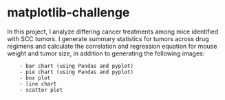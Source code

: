 # matplotlib-challenge

In this project, I analyze differing cancer treatments among mice identified with SCC tumors. I generate summary statistics for tumors across drug regimens and calculate the correlation and regression equation for mouse weight and tumor size, in addition to generating the following images:

        - bar chart (using Pandas and pyplot)
        - pie chart (using Pandas and pyplot)
        - box plot
        - line chart
        - scatter plot